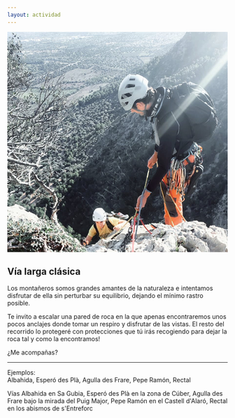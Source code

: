 ```yaml
---
layout: actividad
---
```


![Guiando una vía larga](./assets/img/conclientes.square.jpg)

## Vía larga clásica
Los montañeros somos grandes amantes de la naturaleza e intentamos disfrutar de ella sin perturbar su equilibrio, dejando el mínimo rastro posible.

Te invito a escalar una pared de roca en la que apenas encontraremos unos pocos anclajes donde tomar un respiro y disfrutar de las vistas. El resto del recorrido lo protegeré con protecciones que tú irás recogiendo para dejar la roca tal y como la encontramos!

¿Me acompañas?

* * *
Ejemplos:<br>
Albahida, Esperó des Plà, Agulla des Frare, Pepe Ramón, Rectal

Vías Albahida en Sa Gubia, Esperó des Plà en la zona de Cúber, Agulla des Frare bajo la mirada del Puig Major, Pepe Ramón en el Castell d'Alaró, Rectal en los abismos de s'Entreforc
